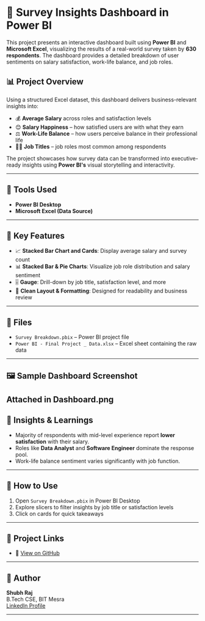 # 💼 Survey Insights Dashboard in Power BI

This project presents an interactive dashboard built using **Power BI** and **Microsoft Excel**, visualizing the results of a real-world survey taken by **630 respondents**. The dashboard provides a detailed breakdown of user sentiments on salary satisfaction, work-life balance, and job roles.

## 📊 Project Overview

Using a structured Excel dataset, this dashboard delivers business-relevant insights into:

- 💰 **Average Salary** across roles and satisfaction levels
- 😊 **Salary Happiness** – how satisfied users are with what they earn
- ⚖️ **Work-Life Balance** – how users perceive balance in their professional life
- 🧑‍💻 **Job Titles** – job roles most common among respondents

The project showcases how survey data can be transformed into executive-ready insights using **Power BI's** visual storytelling and interactivity.

---

## 🔧 Tools Used

- **Power BI Desktop**
- **Microsoft Excel (Data Source)**

---

## 📌 Key Features

- 📈 **Stacked Bar Chart and Cards**: Display average salary and survey count
- 📊 **Stacked Bar & Pie Charts**: Visualize job role distribution and salary sentiment
- 🎚️ **Gauge**: Drill-down by job title, satisfaction level, and more
- 📅 **Clean Layout & Formatting**: Designed for readability and business review

---

## 📁 Files

- `Survey Breakdown.pbix` – Power BI project file
- `Power BI - Final Project _ Data.xlsx` – Excel sheet containing the raw data 
---

## 🖼️ Sample Dashboard Screenshot

Attached in Dashboard.png
---

## 📢 Insights & Learnings

- Majority of respondents with mid-level experience report **lower satisfaction** with their salary.
- Roles like **Data Analyst** and **Software Engineer** dominate the response pool.
- Work-life balance sentiment varies significantly with job function.

---

## 📎 How to Use

1. Open `Survey Breakdown.pbix` in Power BI Desktop
2. Explore slicers to filter insights by job title or satisfaction levels
3. Click on cards for quick takeaways

---

## 🔗 Project Links

- 📂 [View on GitHub](https://github.com/Shubh-Raj/PowerBI-Dashboard) 

---

## 🧠 Author

**Shubh Raj**  
B.Tech CSE, BIT Mesra  
[LinkedIn Profile](https://www.linkedin.com/in/shubhraj62/) 

---

